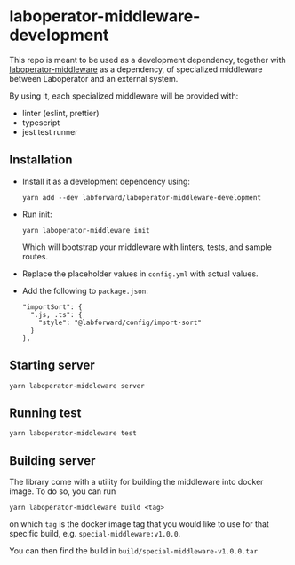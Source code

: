 # laboperator-middleware-development

This repo is meant to be used as a development dependency, together with [laboperator-middleware](https://github.com/labforward/laboperator-middleware) as a dependency, of specialized middleware between Laboperator and an external system.

By using it, each specialized middleware will be provided with:

- linter (eslint, prettier)
- typescript
- jest test runner

## Installation

- Install it as a development dependency using:

  ```
  yarn add --dev labforward/laboperator-middleware-development
  ```

- Run init:

  ```
  yarn laboperator-middleware init
  ```

  Which will bootstrap your middleware with linters, tests, and sample routes.

- Replace the placeholder values in `config.yml` with actual values.
- Add the following to `package.json`:

  ```
  "importSort": {
    ".js, .ts": {
      "style": "@labforward/config/import-sort"
    }
  },
  ```

## Starting server

```
yarn laboperator-middleware server
```

## Running test

```
yarn laboperator-middleware test
```

## Building server

The library come with a utility for building the middleware into docker image. To do so, you can run

```
yarn laboperator-middleware build <tag>
```

on which `tag` is the docker image tag that you would like to use for that specific build, e.g. `special-middleware:v1.0.0`.

You can then find the build in `build/special-middleware-v1.0.0.tar`

